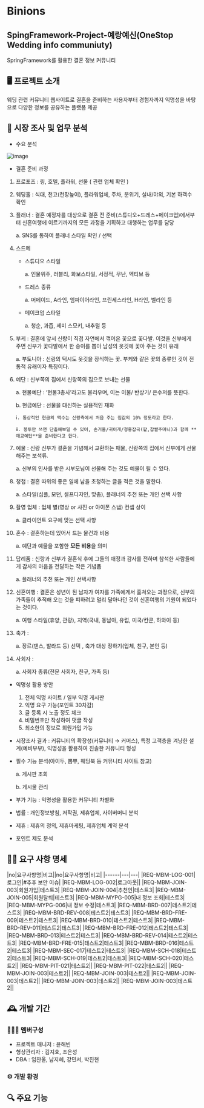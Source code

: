 # Binions

## SpingFramework-Project-예랑예신(OneStop Wedding info communiuty)
SpringFramework를 활용한 결혼 정보 커뮤니티

## 🖥️ 프로젝트 소개
웨딩 관련 커뮤니티 웹사이트로
결혼을 준비하는 사용자부터 경험자까지
익명성을 바탕으로 다양한 정보를 공유하는 플랫폼 제공
<br>

## 📝 시장 조사 및 업무 분석
- 수요 분석
  
![image](https://github.com/Team-Binions/Team-Binions/assets/152046800/7806610c-0404-41e3-aef9-fc956bc56689)

- 결혼 준비 과정

1. 프로포즈 : 링, 호텔, 플라워, 선물 ( 관련 업체 확인 )
2. 웨딩홀 : 식대, 천고(천장높이), 플라워업체, 주차, 분위기, 실내/야외, 기본 하객수 확인
3. 플래너 : 결혼 예정자를 대상으로 결혼 전 준비(스튜디오+드레스+메이크업)에서부터 신혼여행에 이르기까지의 모든 과정을 기획하고 대행하는 업무를 담당

   a. SNS를 통하여 플래너 스타일 확인 / 선택
5. 스드메 
    - 스튜디오 스타일

      a. 인물위주, 러블리, 화보스타일, 서정적, 무난, 엑티브 등
    - 드레스 종류

       a. 머메이드, A라인, 엠파이어라인, 프린세스라인, H라인, 벨라인 등
    - 메이크업 스타일

       a. 청순, 과즙, 세미 스모키, 내추럴 등
6. 부케 : 결혼에 앞서 신랑이 직접 자연에서 꺾어온 꽃으로 꽃다발. 이것을 신부에게 주면 신부가 꽃다발에서 한 송이를 뽑아 남성의 옷깃에 꽃아 주는 것이 유래

   a. 부토니아 : 신랑의 턱시도 옷깃을 장식하는 꽃. 부케와 같은 꽃의 종류인 것이 전통적 유래이자 특징이다.
8. 예단 : 신부쪽의 집에서 신랑쪽의 집으로 보내는 선물

    a. 현물예단 : ‘현물3총사’라고도 불리우며, 이는 이불/ 반상기/ 은수저를 뜻한다.

    b. 현금예단 : 선물을 대신하는 실용적인 재화

       ⅰ. 통상적인 현금의 액수는 신랑측에서 처음 주는 집값의 10% 정도라고 한다.

       ⅱ. 봉투만 쓰면 단촐해보일 수 있어, 손거울/귀이개/청홍잡곡(팥,찹쌀주머니)과 함께 **애교예단**을 준비한다고 한다.
10. 예물 : 신랑 신부가 결혼을 기념해서 교환하는 패물, 신랑쪽의 집에서 신부에게 선물해주는 보석류. 

    a. 신부의 인사를 받은 시부모님이 선물해 주는 것도 예물이 될 수 있다.
12. 청첩 : 결혼 따위의 좋은 일에 남을 초청하는 글을 적은 것을 말한다.

    a. 스타일(심플, 모던, 셀프디자인, 맞춤), 플래너의 추천 또는 개인 선택 사항
14. 촬영 업체 : 업체 별(영상 or 사진  or 아이폰 스냅) 컨셉 상이 

    a. 클라이언트 요구에 맞는 선택 사항
16. 혼수 : 결혼하는데 있어서 드는 물건과 비용

    a. 예단과 예물을 포함한 **모든 비용**을 의미
18. 답례품 : 신랑과 신부가 결혼식 후에 그들의 애정과 감사를 전하며 참석한 사람들에게 감사의 마음을 전달하는 작은 기념품 

     a. 플래너의 추천 또는 개인 선택사항
20. 신혼여행 : 결혼은 성년이 된 남자가 여자를 가족에게서 훔쳐오는 과정으로, 신부의 가족들이 추적해 오는 것을 피하려고 멀리 달아나던 것이 신혼여행의 기원이 되었다는 것이다.

     a. 여행 스타일(휴양, 관광), 지역(국내, 동남아, 유럽, 미국/칸쿤, 하와이 등)
22. 축가 : 

    a. 장르(댄스, 발라드 등) 선택 , 축가 대상 정하기(업체, 친구, 본인 등)
24. 사회자 :

    a. 사회자 종류(전문 사회자, 친구, 가족 등)

- 익명성 활용 방안
  1.  전체 익명 사이트 / 일부 익명 게시판
  2. 익명 요구 가능(포인트 30차감)
  3. 글 등록 시 노출 정도 체크
  4. 비밀번호만 작성하여 댓글 작성
  5. 최소한의 정보로 회원가입 가능


 - 시장조사 결과 : 커뮤니티의 확장성(커뮤니티 → 커머스), 특정 고객층을 겨냥한 설계(예비부부), 익명성을 활용하여 진솔한 커뮤니티 형성

 - 필수 기능 분석(아이두, 뽐뿌, 웨딩북 등 커뮤니티 사이트 참고)

   a. 게시판 조회

   b. 게시물 관리

 - 부가 기능 : 익명성을 활용한 커뮤니티 차별화

 - 법률 : 개인정보방침, 저작권, 제휴업체, 사이버머니 분석
 - 제휴 : 제휴의 정의, 제휴마케팅, 제휴업체 계약 분석
 - 포인트 제도 분석
## 🙋‍♂ 요구 사항 명세
|no|요구사항명|비고||no|요구사항명|비고|
|------|---|---|
|REQ-MBM-LOG-001|로그인|#추후 보안 이슈|
|REQ-MBM-LOG-002|로그아웃||
|REQ-MBM-JOIN-003|회원가입|테스트3|
|REQ-MBM-JOIN-004|추천인|테스트3|
|REQ-MBM-JOIN-005|회원탈퇴|테스트3|
|REQ-MBM-MYPG-005|내 정보 조회|테스트3|
|REQ-MBM-MYPG-006|내 정보 수정|테스트3|
|REQ-MBM-BRD-007|테스트2|테스트3|
|REQ-MBM-BRD-REV-008|테스트2|테스트3|
|REQ-MBM-BRD-FRE-009|테스트2|테스트3|
|REQ-MBM-BRD-010|테스트2|테스트3|
|REQ-MBM-BRD-REV-011|테스트2|테스트3|
|REQ-MBM-BRD-FRE-012|테스트2|테스트3|
|REQ-MBM-BRD-013|테스트2|테스트3|
|REQ-MBM-BRD-REV-014|테스트2|테스트3|
|REQ-MBM-BRD-FRE-015|테스트2|테스트3|
|REQ-MBM-BRD-016|테스트2|테스트3|
|REQ-MBM-SEC-017|테스트2|테스트3|
|REQ-MBM-SCH-018|테스트2|테스트3|
|REQ-MBM-SCH-019|테스트2|테스트3|
|REQ-MBM-SCH-020|테스트2||
|REQ-MBM-PIT-021|테스트2||
|REQ-MBM-PIT-022|테스트2||
|REQ-MBM-JOIN-003|테스트2||
|REQ-MBM-JOIN-003|테스트2||
|REQ-MBM-JOIN-003|테스트2||
|REQ-MBM-JOIN-003|테스트2||
|REQ-MBM-JOIN-003|테스트2||


## 🕰️ 개발 기간


### 🧑‍🤝‍🧑 멤버구성
- 프로젝트 매니저 : 윤해빈
- 형상관리자     : 김지호, 조은성
- DBA         : 임찬울, 남지혜, 강민서, 박진현

### ⚙️ 개발 환경


## 🔍 주요 기능
## 

